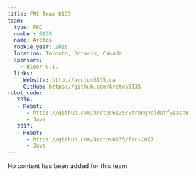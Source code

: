 ```yaml
---
title: FRC Team 6135
team:
  type: FRC
  number: 6135
  name: Arctos
  rookie_year: 2016
  location: Toronto, Ontario, Canada
  sponsors:
    - Bloor C.I.
  links:
     Website: http://arctos6135.ca
     GitHub: https://github.com/Arctos6135
robot_code:
   2016:
   - Robot:
      - https://github.com/Arctos6135/StrongholdOffSeason
      - Java
   2017:
   - Robot: 
      - https://github.com/Arctos6135/frc-2017
      - Java
---
```


No content has been added for this team
